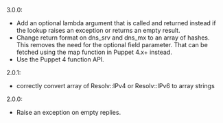 3.0.0:
 * Add an optional lambda argument that is called and returned instead if
   the lookup raises an exception or returns an empty result.
 * Change return format on dns_srv and dns_mx to an array of hashes. This
   removes the need for the optional field parameter. That can be fetched using
   the map function in Puppet 4.x+ instead.
 * Use the Puppet 4 function API.

2.0.1:
 * correctly convert array of Resolv::IPv4 or Resolv::IPv6 to array strings

2.0.0:
 * Raise an exception on empty replies.
